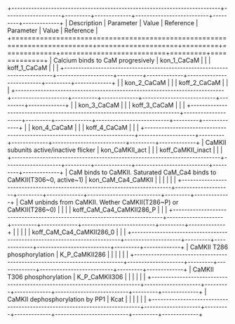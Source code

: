 +--------------------------------------------------------------------------+--------------------+---------+-------------+--------------------------+---------+-------------+
| Description                                                              | Parameter          | Value   | Reference   | Parameter                | Value   | Reference   |
+==========================================================================+====================+=========+=============+==========================+=========+=============+
| Calcium binds to CaM progresively                                        | kon_1_CaCaM        |         |             | koff_1_CaCaM             |         |             |
+--------------------------------------------------------------------------+--------------------+---------+-------------+--------------------------+---------+-------------+
|                                                                          | kon_2_CaCaM        |         |             | koff_2_CaCaM             |         |             |
+--------------------------------------------------------------------------+--------------------+---------+-------------+--------------------------+---------+-------------+
|                                                                          | kon_3_CaCaM        |         |             | koff_3_CaCaM             |         |             |
+--------------------------------------------------------------------------+--------------------+---------+-------------+--------------------------+---------+-------------+
|                                                                          | kon_4_CaCaM        |         |             | koff_4_CaCaM             |         |             |
+--------------------------------------------------------------------------+--------------------+---------+-------------+--------------------------+---------+-------------+
| CaMKII subunits active/inactive flicker                                  | kon_CaMKII_act     |         |             | koff_CaMKII_inact        |         |             |
+--------------------------------------------------------------------------+--------------------+---------+-------------+--------------------------+---------+-------------+
| CaM binds to CaMKII. Saturated CaM_Ca4 binds to CaMKII(T306~0, active~1) | kon_CaM_Ca4_CaMKII |         |             |                          |         |             |
+--------------------------------------------------------------------------+--------------------+---------+-------------+--------------------------+---------+-------------+
| CaM unbinds from CaMKII. Wether CaMKII(T286~P) or CaMKII(T286~0)         |                    |         |             | koff_CaM_Ca4_CaMKII286_P |         |             |
+--------------------------------------------------------------------------+--------------------+---------+-------------+--------------------------+---------+-------------+
|                                                                          |                    |         |             | koff_CaM_Ca4_CaMKII286_0 |         |             |
+--------------------------------------------------------------------------+--------------------+---------+-------------+--------------------------+---------+-------------+
| CaMKII T286 phosphorylation                                              | K_P_CaMKII286      |         |             |                          |         |             |
+--------------------------------------------------------------------------+--------------------+---------+-------------+--------------------------+---------+-------------+
| CaMKII T306 phosphorylation                                              | K_P_CaMKII306      |         |             |                          |         |             |
+--------------------------------------------------------------------------+--------------------+---------+-------------+--------------------------+---------+-------------+
| CaMKII dephosphorylation by PP1                                          | Kcat               |         |             |                          |         |             |
+--------------------------------------------------------------------------+--------------------+---------+-------------+--------------------------+---------+-------------+
